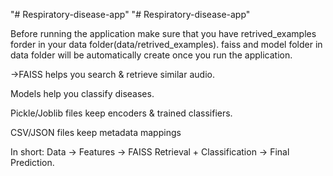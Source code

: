 "# Respiratory-disease-app" 
"# Respiratory-disease-app" 

Before running the application make sure that you have retrived_examples forder in your data folder(data/retrived_examples).
faiss and model folder in data folder will be automatically create once you run the application.

->FAISS helps you search & retrieve similar audio.

Models help you classify diseases.

Pickle/Joblib files keep encoders & trained classifiers.

CSV/JSON files keep metadata mappings

In short: Data → Features → FAISS Retrieval + Classification → Final Prediction.
